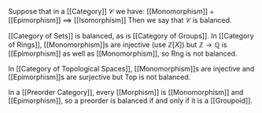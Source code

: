 Suppose that in a [[Category]] $\mathcal{C}$ we have:
[[Monomorphism]] $+$ [[Epimorphism]] $\implies$ [[Isomorphism]]
Then we say that $\mathcal{C}$ is balanced.

[[Category of Sets]] is balanced, as is [[Category of Groups]].
In [[Category of Rings]], [[Monomorphism]]s are injective (use $\mathbb{Z}[X]$)
but $\mathbb{Z}\to \mathbb{Q}$ is [[Epimorphism]] as well as [[Monomorphism]], 
so $\mathrm{Rng}$ is not balanced.

In [[Category of Topological Spaces]],
[[Monomorphism]]s are injective and [[Epimorphism]]s are surjective
but $\mathrm{Top}$ is not balanced.

In a [[Preorder Category]], 
every [[Morphism]] is [[Monomorphism]] and [[Epimorphism]],
so a preorder is balanced
if and only if
it is a [[Groupoid]].
